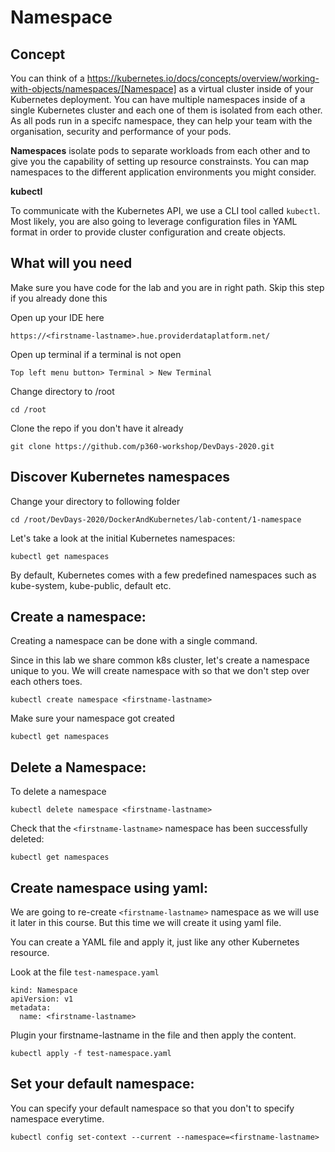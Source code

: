 # Namespace

## Concept
You can think of a https://kubernetes.io/docs/concepts/overview/working-with-objects/namespaces/[Namespace] as a virtual cluster inside of your Kubernetes deployment. You can have multiple namespaces inside of a single Kubernetes cluster and each one of them is isolated from each other. As all pods run in a specifc namespace, they can help your team with the organisation, security and performance of your pods.


**Namespaces** isolate pods to separate workloads from each other and to give you the capability of setting up resource constrainsts. You can map namespaces to the different application environments you might consider. 

**kubectl** 

To communicate with the Kubernetes API, we use a CLI tool called ```kubectl```. Most likely, you are also going to leverage configuration files in YAML format in order to provide cluster configuration and create objects.

## What will you need

Make sure you have code for the lab and you are in right path. Skip this step if you already done this

Open up your IDE here

`https://<firstname-lastname>.hue.providerdataplatform.net/`

Open up terminal if a terminal is not open

`Top left menu button> Terminal > New Terminal`

Change directory to /root 

`cd /root`

Clone the repo if you don't have it already

`git clone https://github.com/p360-workshop/DevDays-2020.git`


## Discover Kubernetes namespaces 

Change your directory to following folder

`cd /root/DevDays-2020/DockerAndKubernetes/lab-content/1-namespace`

Let's take a look at the initial Kubernetes namespaces:

`kubectl get namespaces`

By default, Kubernetes comes with a few predefined namespaces such as kube-system, kube-public, default etc.

## Create a namespace:

Creating a namespace can be done with a single command. 


Since in this lab we share common k8s cluster, let's create a namespace unique to you. We will create namespace with <firstname-lastname> so that we don't step over each others toes. 

`kubectl create namespace <firstname-lastname>`


Make sure your namespace got created

`kubectl get namespaces`

## Delete a Namespace:

To delete a namespace 
 
`kubectl delete namespace <firstname-lastname>`

Check that the `<firstname-lastname>` namespace has been successfully deleted:

`kubectl get namespaces`

## Create namespace using yaml:
We are  going to re-create   ```<firstname-lastname>``` namespace as we will use it later in this course. But this time we will create it using yaml file.

You can create a YAML file and apply it, just like any other Kubernetes resource.

Look at the file `test-namespace.yaml`


```
kind: Namespace
apiVersion: v1
metadata:
  name: <firstname-lastname>
```

Plugin your firstname-lastname in the file and then apply the content.

`kubectl apply -f test-namespace.yaml`


## Set your default namespace:

You can specify your default namespace so that you don't to specify namespace everytime. 


`kubectl config set-context --current --namespace=<firstname-lastname>`

